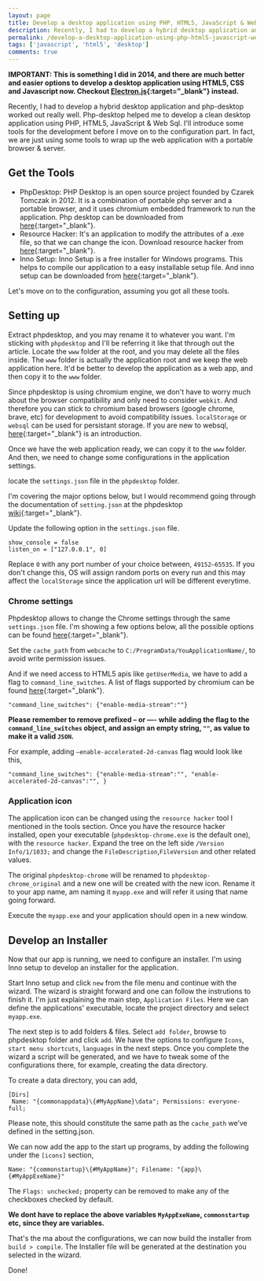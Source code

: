 ```yaml
---
layout: page
title: Develop a desktop application using PHP, HTML5, JavaScript & WebSql.
description: Recently, I had to develop a hybrid desktop application and php-desktop worked out really well. Php-desktop helped me to develop a clean desktop application using PHP, HTML5, JavaScript & Web Sql.
permalink: /develop-a-desktop-application-using-php-html5-javascript-websql/
tags: ['javascript', 'html5', 'desktop']
comments: true
---
```


**IMPORTANT: This is something I did in 2014, and there are much better and easier options to develop a desktop application using HTML5, CSS and Javascript now. Checkout [Electron.js](https://www.electronjs.org/){:target="\_blank"} instead.**

Recently, I had to develop a hybrid desktop application and php-desktop worked out really well. Php-desktop helped me to develop a clean desktop application using PHP, HTML5, JavaScript & Web Sql. I'll introduce some tools for the development before I move on to the configuration part. In fact, we are just using some tools to wrap up the web application with a portable browser & server.

## Get the Tools

- PhpDesktop: PHP Desktop is an open source project founded by Czarek Tomczak in 2012. It is a combination of portable php server and a portable browser, and it uses chromium embedded framework to run the application. Php desktop can be downloaded from [here](https://github.com/cztomczak/phpdesktop){:target="\_blank"}.
- Resource Hacker: It's an application to modify the attributes of a .exe file, so that we can change the icon. Download resource hacker from [here](http://www.angusj.com/resourcehacker/){:target="\_blank"}.
- Inno Setup: Inno Setup is a free installer for Windows programs. This helps to compile our application to a easy installable setup file. And inno setup can be downloaded from [here](https://jrsoftware.org/isinfo.php){:target="\_blank"}.

Let's move on to the configuration, assuming you got all these tools.

## Setting up

Extract phpdesktop, and you may rename it to whatever you want. I'm sticking with `phpdesktop` and I'll be referring it like that through out the article. Locate the `www` folder at the root, and you may delete all the files inside. The `www` folder is actually the application root and we keep the web application here. It'd be better to develop the application as a web app, and then copy it to the `www` folder.

Since phpdesktop is using chromium engine, we don't have to worry much about the browser compatibility and only need to consider `webkit`. And therefore you can stick to chromium based browsers (google chrome, brave, etc) for development to avoid compatibility issues. `localStorage` or `websql` can be used for persistant storage. If you are new to websql, [here](http://html5doctor.com/introducing-web-sql-databases/){:target="\_blank"} is an introduction.

Once we have the web application ready, we can copy it to the `www` folder. And then, we need to change some configurations in the application settings.

locate the `settings.json` file in the `phpdesktop` folder.

I'm covering the major options below, but I would recommend going through the documentation of `setting.json` at the phpdesktop [wiki](https://github.com/cztomczak/phpdesktop/wiki/Settings){:target="\_blank"}.

Update the following option in the `settings.json` file.

```
show_console = false
listen_on = ["127.0.0.1", 0]
```

Replace `0` with any port number of your choice between, `49152–65535`. If you don't change this, OS will assign random ports on every run and this may affect the `localStorage` since the application url will be different everytime.

### Chrome settings

Phpdesktop allows to change the Chrome settings through the same `settings.json` file. I'm showing a few options below, all the possible options can be found [here](https://github.com/cztomczak/phpdesktop/wiki/Chrome-settings){:target="\_blank"}.

Set the `cache_path` from `webcache` to `C:/ProgramData/YouApplicationName/`, to avoid write permission issues.

And if we need access to HTML5 apis like `getUserMedia`, we have to add a flag to `command_line_switches`. A list of flags supported by chromium can be found [here](https://peter.sh/experiments/chromium-command-line-switches/){:target="\_blank"}.

```
"command_line_switches": {"enable-media-stream":""}
```

**Please remember to remove prefixed – or —- while adding the flag to the `command_line_switches` object, and assign an empty string, `""`, as value to make it a valid `JSON`.**

For example, adding `–enable-accelerated-2d-canvas` flag would look like this,

```
"command_line_switches": {"enable-media-stream":"", "enable-accelerated-2d-canvas":"", }
```

### Application icon

The application icon can be changed using the `resource hacker` tool I mentioned in the tools section. Once you have the resource hacker installed, open your executable (`phpdesktop-chrome.exe` is the default one), with the `resource hacker`. Expand the tree on the left side `/Version Info/1/1033;` and change the `FileDescription`,`FileVersion` and other related values.

The original `phpdesktop-chrome` will be renamed to `phpdesktop-chrome_original` and a new one will be created with the new icon. Rename it to your app name, am naming it `myapp.exe` and will refer it using that name going forward.

Execute the `myapp.exe` and your application should open in a new window.

## Develop an Installer

Now that our app is running, we need to configure an installer. I'm using Inno setup to develop an installer for the application.

Start Inno setup and click `new` from the file menu and continue with the wizard. The wizard is straight forward and one can follow the instrutions to finish it. I'm just explaining the main step, `Application Files`. Here we can define the applications' executable, locate the project directory and select `myapp.exe`.

The next step is to add folders & files. Select `add folder`, browse to phpdesktop folder and click `add`. We have the options to configure `Icons`, `start menu shortcuts`, `languages` in the next steps. Once you complete the wizard a script will be generated, and we have to tweak some of the configurations there, for example, creating the data directory.

To create a data directory, you can add,

```
[Dirs]
 Name: "{commonappdata}\{#MyAppName}\data"; Permissions: everyone-full;
```

Please note, this should constitute the same path as the `cache_path` we’ve defined in the setting.json.

We can now add the app to the start up programs, by adding the following under the `[icons]` section,

```
Name: "{commonstartup}\{#MyAppName}"; Filename: "{app}\{#MyAppExeName}"
```

The `Flags: unchecked;` property can be removed to make any of the checkboxes checked by default.

**We dont have to replace the above variables `MyAppExeName`, `commonstartup` etc, since they are variables.**

That's the ma about the configurations, we can now build the installer from `build > compile`. The Installer file will be generated at the destination you selected in the wizard.

Done!
